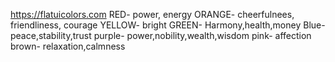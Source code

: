 https://flatuicolors.com
RED- power, energy
ORANGE- cheerfulnees, friendliness, courage
YELLOW- bright
GREEN- Harmony,health,money
Blue- peace,stability,trust
purple- power,nobility,wealth,wisdom
pink- affection
brown- relaxation,calmness
